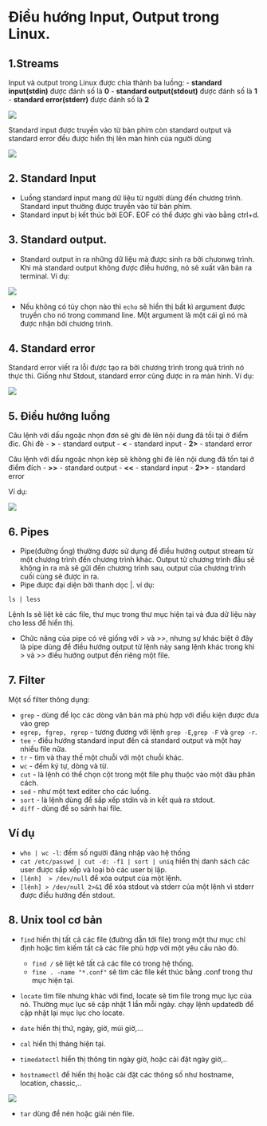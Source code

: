 # Điều hướng Input, Output trong Linux.

## 1.Streams
Input và output trong Linux được chia thành ba luồng:
    - **standard input(stdin)** được đánh số là **0**
    - **standard output(stdout)** được đánh số là **1**
    - **standard error(stderr)** được đánh số là **2**

![](https://i.imgur.com/GFVhv5K.png)

Standard input được truyền vào từ bàn phím còn standard output và standard error đều được hiển thị lên màn hình của người dùng

![](https://i.imgur.com/nxdtCSb.png)

## 2. Standard Input
- Luồng standard input mang dữ liệu từ người dùng đến chương trình. Standard input thường được truyền vào từ bàn phím. 
- Standard input bị kết thúc bởi EOF. EOF có thể được ghi vào bằng ctrl+d.

## 3. Standard output.
- Standard output in ra những dữ liệu mà được sinh ra bởi chưonwg trình. Khi mà standard output không được điều hướng, nó sẽ xuất văn bản ra terminal.
Ví dụ:

![](https://i.imgur.com/j4v4WXl.png)

- Nếu không có tùy chọn nào thì `echo` sẽ hiển thị bất kì argument được truyền cho nó trong command line. Một argument là một cái gì nó mà được nhận bởi chương trình.

## 4. Standard error
Standard error viết ra lỗi được tạo ra bởi chương trình trong quá trình nó thực thi. Giống như Stdout, standard error cũng được in ra màn hình.
Ví dụ:

![](https://i.imgur.com/anmMpQQ.png)

## 5. Điều hướng luồng
Câu lệnh với dấu ngoặc nhọn đơn sẽ ghi đè lên nội dung đã tồi tại ở điểm đíc.
Ghi đè
    - **>** - standard output
    - **<** - standard input
    - **2>** - standard error

Câu lệnh với dấu ngoặc nhọn kép sẽ không ghi đè lên nội dung đã tồn tại ở điểm đích
    - **>>** - standard output
    - **<<** - standard input
    - **2>>** - standard error

Ví dụ:

![](https://i.imgur.com/Ku6wVda.png)

## 6. Pipes
- Pipe(đường ống) thường được sử dụng để điều hướng output stream từ một chương trình đến chương trình khác. Output từ chương trình đầu sẽ không in ra mà sẽ gửi đến chương trình sau, output của chương trình cuối cùng sẽ được in ra.
- Pipe được đại diện bởi thanh dọc |.
ví dụ:
```
ls | less
```
Lệnh ls sẽ liệt kê các file, thư mục trong thư mục hiện tại và đưa dữ liệu này cho less để hiển thị.
- Chức năng của pipe có vẻ giống với > và >>, nhưng sự khác biệt ở đây là pipe dùng để điều hướng output từ lệnh này sang lệnh khác trong khi > và >> điều hướng output đến riêng một file.


## 7. Filter
Một số filter thông dụng:
- `grep` - dùng để lọc các dòng văn bản mà phù hợp với điều kiện được đưa vào grep
- `egrep, fgrep, rgrep` - tương đương với lệnh `grep -E`,`grep -F` và `grep -r`.
- `tee` - điều hướng standard input đến cả standard output và một hay nhiều file nữa.
- `tr` - tìm và thay thế một chuỗi với một chuỗi khác.
- `wc` - đếm ký tự, dòng và từ.
- `cut` - là lệnh có thể chọn cột trong một file phụ thuộc vào một dâu phân cách.
- `sed` - như một text editer cho các luồng.
- `sort` - là lệnh dùng để sắp xếp stdin và in kết quả ra stdout.
- `diff` -  dùng để so sánh hai file.

## Ví dụ
- `who | wc -l`: đếm số người đăng nhập vào hệ thống
- `cat /etc/passwd | cut -d: -f1 | sort | uniq` hiển thị danh sách các user được sắp xếp và loại bỏ các user bị lặp.
- `[lệnh]  > /dev/null` để xóa output của một lệnh.
- `[lệnh] > /dev/null 2>&1` để xóa stdout và stderr của một lệnh vì stderr được điều hướng đến stdout.

## 8. Unix tool cơ bản 
 
- `find` hiển thị tất cả các file (đường dẫn tới file) trong một thư mục chỉ định hoặc tìm kiếm tất cả các file phù hợp với một yêu cầu nào đó.
    - `find /` sẽ liệt kê tất cả các file có trong hệ thống.
    - `fine . -name "*.conf"` sẽ tìm các file kết thúc bằng .conf trong thư mục hiện tại.

- `locate` tìm file nhưng khác với find, locate sẽ tìm file trong mục lục của nó. Thường mục lục sẽ cập nhật 1 lần mỗi ngày. chạy lệnh updatedb để cập nhật lại mục lục cho locate.
- `date` hiển thị thứ, ngày, giờ, múi giờ,...
- `cal` hiển thị tháng hiện tại.
- `timedatectl` hiển thị thông tin ngày giờ, hoặc cài đặt ngày giờ,..
- `hostnamectl` để hiển thị hoặc cài đặt các thông số như hostname, location, chassic,..

![](https://i.imgur.com/Kbs4ddw.png)

- `tar` dùng để nén hoặc giải nén file.
 